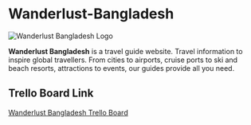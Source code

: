 # Wanderlust-Bangladesh
![Wanderlust Bangladesh Logo](https://i.imgur.com/exm1yEn.jpg)

**Wanderlust Bangladesh** is a travel guide website. Travel information to inspire global travellers. From cities to airports, cruise ports to ski and beach resorts, attractions to events, our guides provide all you need.


## Trello Board Link
[Wanderlust Bangladesh Trello Board](https://trello.com/b/6GolrNfh)